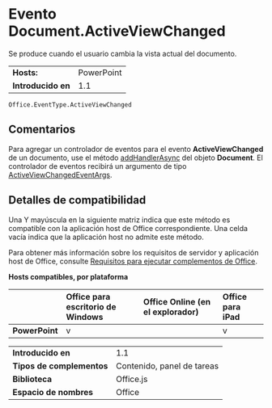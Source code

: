 
# <a name="documentactiveviewchanged-event"></a>Evento Document.ActiveViewChanged
Se produce cuando el usuario cambia la vista actual del documento.

|||
|:-----|:-----|
|**Hosts:**|PowerPoint|
|**Introducido en**|1.1|

```
Office.EventType.ActiveViewChanged
```


## <a name="remarks"></a>Comentarios

Para agregar un controlador de eventos para el evento **ActiveViewChanged** de un documento, use el método [addHandlerAsync](../../reference/shared/document.addhandlerasync.md) del objeto **Document**. El controlador de eventos recibirá un argumento de tipo [ActiveViewChangedEventArgs](../../reference/shared/document.activeviewchangedeventargs.md).


## <a name="support-details"></a>Detalles de compatibilidad


Una Y mayúscula en la siguiente matriz indica que este método es compatible con la aplicación host de Office correspondiente. Una celda vacía indica que la aplicación host no admite este método.

Para obtener más información sobre los requisitos de servidor y aplicación host de Office, consulte [Requisitos para ejecutar complementos de Office](../../docs/overview/requirements-for-running-office-add-ins.md).


**Hosts compatibles, por plataforma**


||**Office para escritorio de Windows**|**Office Online (en el explorador)**|**Office para iPad**|
|:-----|:-----|:-----|:-----|
|**PowerPoint**|v||v|

|||
|:-----|:-----|
|**Introducido en**|1.1|
|**Tipos de complementos**|Contenido, panel de tareas|
|**Biblioteca**|Office.js|
|**Espacio de nombres**|Office|
